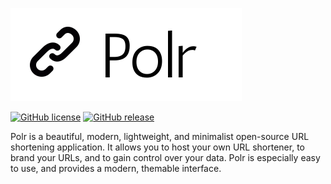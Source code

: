 ![Polr Logo](logo.png)

[![GitHub license](https://img.shields.io/badge/license-GPLv2%2B-blue.svg)](about/license)
[![GitHub release](https://img.shields.io/badge/stable-2.1.1-green.svg)](https://github.com/cydrobolt/polr/releases)

Polr is a beautiful, modern, lightweight, and minimalist open-source URL shortening application. It allows you to host your own URL shortener, to brand your URLs, and to gain control over your data. Polr is especially easy to use, and provides a modern, themable interface.
